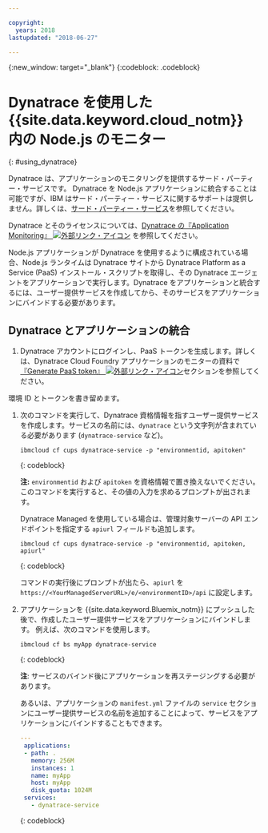 ```yaml
---

copyright:
  years: 2018
lastupdated: "2018-06-27"

---
```


{:new_window: target="_blank"}
{:codeblock: .codeblock}

# Dynatrace を使用した {{site.data.keyword.cloud_notm}} 内の Node.js のモニター
{: #using_dynatrace}

Dynatrace は、アプリケーションのモニタリングを提供するサード・パーティー・サービスです。 Dynatrace を Node.js アプリケーションに統合することは可能ですが、IBM はサード・パーティー・サービスに関するサポートは提供しません。詳しくは、[サード・パーティー・サービス](../common/buildpackSupport.html#third-party)を参照してください。

Dynatrace とそのライセンスについては、[Dynatrace の『Application Monitoring』 ![外部リンク・アイコン](../../icons/launch-glyph.svg "外部リンク・アイコン")](http://www.dynatrace.com/en/products/application-monitoring.html) を参照してください。

Node.js アプリケーションが Dynatrace を使用するように構成されている場合、Node.js ランタイムは Dynatrace サイトから Dynatrace Platform as a Service (PaaS) インストール・スクリプトを取得し、その Dynatrace エージェントをアプリケーションで実行します。Dynatrace をアプリケーションと統合するには、ユーザー提供サービスを作成してから、そのサービスをアプリケーションにバインドする必要があります。

## Dynatrace とアプリケーションの統合

1. Dynatrace アカウントにログインし、PaaS トークンを生成します。詳しくは、Dynatrace Cloud Foundry アプリケーションのモニターの資料で[『Generate PaaS token』 ![外部リンク・アイコン](../../icons/launch-glyph.svg "外部リンク・アイコン")](https://www.dynatrace.com/support/help/cloud-platforms/cloud-foundry/how-do-i-monitor-cloud-foundry-applications/)セクションを参照してください。

  環境 ID とトークンを書き留めます。
1. 次のコマンドを実行して、Dynatrace 資格情報を指すユーザー提供サービスを作成します。サービスの名前には、`dynatrace` という文字列が含まれている必要があります (`dynatrace-service` など)。

    ```
    ibmcloud cf cups dynatrace-service -p "environmentid, apitoken"
    ```
    {: codeblock}
    
    **注:** `environmentid` および `apitoken` を資格情報で置き換えないでください。このコマンドを実行すると、その値の入力を求めるプロンプトが出されます。

    Dynatrace Managed を使用している場合は、管理対象サーバーの API エンドポイントを指定する `apiurl` フィールドも追加します。
    
    ```
    ibmcloud cf cups dynatrace-service -p "environmentid, apitoken, apiurl"
    ```
    {: codeblock}
    
    コマンドの実行後にプロンプトが出たら、`apiurl` を `https://<YourManagedServerURL>/e/<environmentID>/api` に設定します。
    
1. アプリケーションを {{site.data.keyword.Bluemix_notm}} にプッシュした後で、作成したユーザー提供サービスをアプリケーションにバインドします。 例えば、次のコマンドを使用します。
    ```
    ibmcloud cf bs myApp dynatrace-service
    ```
    {: codeblock}

    **注**: サービスのバインド後にアプリケーションを再ステージングする必要があります。

   あるいは、アプリケーションの `manifest.yml` ファイルの `service` セクションにユーザー提供サービスの名前を追加することによって、サービスをアプリケーションにバインドすることもできます。
   ```yaml
   ---
    applications:
    - path: .
      memory: 256M
      instances: 1
      name: myApp
      host: myApp
      disk_quota: 1024M
    services:
      - dynatrace-service
   ```
   {: codeblock}
